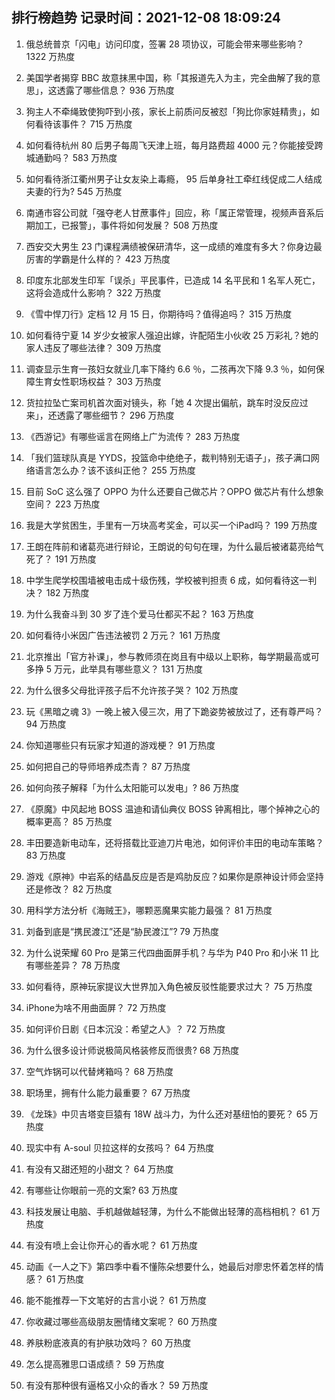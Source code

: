 
## 排行榜趋势 记录时间：2021-12-08 18:09:24
  
  1. 俄总统普京「闪电」访问印度，签署 28 项协议，可能会带来哪些影响？ 1322 万热度
    
  2. 美国学者揭穿 BBC 故意抹黑中国，称「其报道先入为主，完全曲解了我的意思」，这透露了哪些信息？ 936 万热度
    
  3. 狗主人不牵绳致使狗吓到小孩，家长上前质问反被怼「狗比你家娃精贵」，如何看待该事件？ 715 万热度
    
  4. 如何看待杭州 80 后男子每周飞天津上班，每月路费超 4000 元？你能接受跨城通勤吗？ 583 万热度
    
  5. 如何看待浙江衢州男子让女友染上毒瘾， 95 后单身社工牵红线促成二人结成夫妻的行为? 545 万热度
    
  6. 南通市容公司就「强夺老人甘蔗事件」回应，称「属正常管理，视频声音系后期加工，已报警」，事件将如何发展？ 508 万热度
    
  7. 西安交大男生 23 门课程满绩被保研清华，这一成绩的难度有多大？你身边最厉害的学霸是什么样的？ 423 万热度
    
  8. 印度东北部发生印军「误杀」平民事件，已造成 14 名平民和 1 名军人死亡，这将会造成什么影响？ 322 万热度
    
  9. 《雪中悍刀行》定档 12 月 15 日，你期待吗？值得追吗？ 315 万热度
    
  10. 如何看待宁夏 14 岁少女被家人强迫出嫁，许配陌生小伙收 25 万彩礼？她的家人违反了哪些法律？ 309 万热度
    
  11. 调查显示生育一孩妇女就业几率下降约 6.6 ％，二孩再次下降 9.3 ％，如何保障生育女性职场权益？ 303 万热度
    
  12. 货拉拉坠亡案司机首次面对镜头，称「她 4 次提出偏航，跳车时没反应过来」，还透露了哪些细节？ 296 万热度
    
  13. 《西游记》有哪些谣言在网络上广为流传？ 283 万热度
    
  14. 「我们篮球队真是 YYDS，投篮命中绝绝子，裁判特别无语子」，孩子满口网络语言怎么办？该不该纠正他？ 255 万热度
    
  15. 目前 SoC 这么强了 OPPO 为什么还要自己做芯片？OPPO 做芯片有什么想象空间？ 223 万热度
    
  16. 我是大学贫困生，手里有一万块高考奖金，可以买一个iPad吗？ 199 万热度
    
  17. 王朗在阵前和诸葛亮进行辩论，王朗说的句句在理，为什么最后被诸葛亮给气死了？ 191 万热度
    
  18. 中学生爬学校围墙被电击成十级伤残，学校被判担责 6 成，如何看待这一判决？ 182 万热度
    
  19. 为什么我奋斗到 30 岁了连个爱马仕都买不起？ 163 万热度
    
  20. 如何看待小米因广告违法被罚 2 万元？ 161 万热度
    
  21. 北京推出「官方补课」，参与教师须在岗且有中级以上职称，每学期最高或可多挣 5 万元，此举具有哪些意义？ 131 万热度
    
  22. 为什么很多父母批评孩子后不允许孩子哭？ 102 万热度
    
  23. 玩《黑暗之魂 3》一晚上被入侵三次，用了下跪姿势被放过了，还有尊严吗？ 94 万热度
    
  24. 你知道哪些只有玩家才知道的游戏梗？ 91 万热度
    
  25. 如何把自己的导师培养成杰青？ 87 万热度
    
  26. 如何向孩子解释「为什么太阳能可以发电」? 86 万热度
    
  27. 《原魔》中风起地 BOSS 温迪和请仙典仪 BOSS 钟离相比，哪个掉神之心的概率更高？ 85 万热度
    
  28. 丰田要造新电动车，还将搭载比亚迪刀片电池，如何评价丰田的电动车策略？ 83 万热度
    
  29. 游戏《原神》中岩系的结晶反应是否是鸡肋反应？如果你是原神设计师会坚持还是修改？ 82 万热度
    
  30. 用科学方法分析《海贼王》，哪颗恶魔果实能力最强？ 81 万热度
    
  31. 刘备到底是“携民渡江”还是“胁民渡江”? 79 万热度
    
  32. 为什么说荣耀 60 Pro 是第三代四曲面屏手机？与华为 P40 Pro 和小米 11 比有哪些差异？ 78 万热度
    
  33. 如何看待，原神玩家提议大世界加入角色被反驳性能要求过大？ 75 万热度
    
  34. iPhone为啥不用曲面屏？ 72 万热度
    
  35. 如何评价日剧《日本沉没：希望之人》？ 72 万热度
    
  36. 为什么很多设计师说极简风格装修反而很贵? 68 万热度
    
  37. 空气炸锅可以代替烤箱吗？ 68 万热度
    
  38. 职场里，拥有什么能力最重要？ 67 万热度
    
  39. 《龙珠》中贝吉塔变巨猿有 18W 战斗力，为什么还对基纽怕的要死？ 65 万热度
    
  40. 现实中有 A-soul 贝拉这样的女孩吗？ 64 万热度
    
  41. 有没有又甜还短的小甜文？ 64 万热度
    
  42. 有哪些让你眼前一亮的文案? 63 万热度
    
  43. 科技发展让电脑、手机越做越轻薄，为什么不能做出轻薄的高档相机？ 61 万热度
    
  44. 有没有喷上会让你开心的香水呢？ 61 万热度
    
  45. 动画《一人之下》第四季中看不懂陈朵想要什么，她最后对廖忠怀着怎样的情感？ 61 万热度
    
  46. 能不能推荐一下文笔好的古言小说？ 61 万热度
    
  47. 你收藏过哪些高级朋友圈情绪文案呢？ 60 万热度
    
  48. 养肤粉底液真的有护肤功效吗？ 60 万热度
    
  49. 怎么提高雅思口语成绩？ 59 万热度
    
  50. 有没有那种很有逼格又小众的香水？ 59 万热度
    